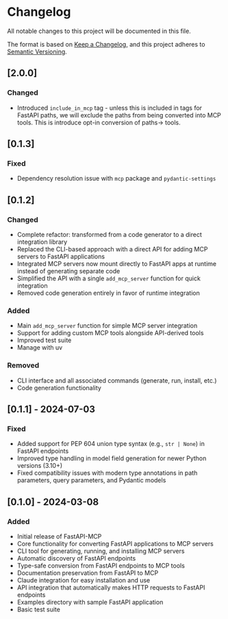 # Changelog

All notable changes to this project will be documented in this file.

The format is based on [Keep a Changelog](https://keepachangelog.com/en/1.0.0/),
and this project adheres to [Semantic Versioning](https://semver.org/spec/v2.0.0.html).

## [2.0.0]

### Changed

- Introduced `include_in_mcp` tag - unless this is included in tags for FastAPI paths,
  we will exclude the paths from being converted into MCP tools. This is introduce
  opt-in conversion of paths-> tools.

## [0.1.3]

### Fixed

- Dependency resolution issue with `mcp` package and `pydantic-settings`

## [0.1.2]

### Changed

- Complete refactor: transformed from a code generator to a direct integration library
- Replaced the CLI-based approach with a direct API for adding MCP servers to FastAPI applications
- Integrated MCP servers now mount directly to FastAPI apps at runtime instead of generating separate code
- Simplified the API with a single `add_mcp_server` function for quick integration
- Removed code generation entirely in favor of runtime integration

### Added

- Main `add_mcp_server` function for simple MCP server integration
- Support for adding custom MCP tools alongside API-derived tools
- Improved test suite
- Manage with uv

### Removed

- CLI interface and all associated commands (generate, run, install, etc.)
- Code generation functionality

## [0.1.1] - 2024-07-03

### Fixed

- Added support for PEP 604 union type syntax (e.g., `str | None`) in FastAPI endpoints
- Improved type handling in model field generation for newer Python versions (3.10+)
- Fixed compatibility issues with modern type annotations in path parameters, query parameters, and Pydantic models

## [0.1.0] - 2024-03-08

### Added

- Initial release of FastAPI-MCP
- Core functionality for converting FastAPI applications to MCP servers
- CLI tool for generating, running, and installing MCP servers
- Automatic discovery of FastAPI endpoints
- Type-safe conversion from FastAPI endpoints to MCP tools
- Documentation preservation from FastAPI to MCP
- Claude integration for easy installation and use
- API integration that automatically makes HTTP requests to FastAPI endpoints
- Examples directory with sample FastAPI application
- Basic test suite
